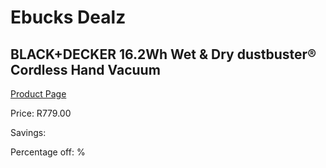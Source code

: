 
# Ebucks Dealz
## BLACK+DECKER 16.2Wh Wet & Dry dustbuster® Cordless Hand Vacuum
[Product Page](https://www.ebucks.com/web/shop/productSelected.do?prodId=1069281609&catId=998409624)

Price: R779.00

Savings: 

Percentage off: %
	